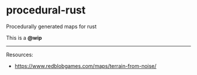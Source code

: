 # procedural-rust
Procedurally generated maps for rust

This is a **@wip**

---

Resources:
- https://www.redblobgames.com/maps/terrain-from-noise/
